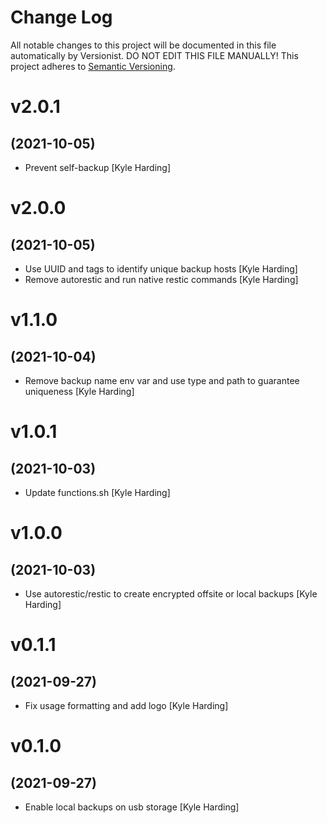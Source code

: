 # Change Log

All notable changes to this project will be documented in this file
automatically by Versionist. DO NOT EDIT THIS FILE MANUALLY!
This project adheres to [Semantic Versioning](http://semver.org/).

# v2.0.1
## (2021-10-05)

* Prevent self-backup [Kyle Harding]

# v2.0.0
## (2021-10-05)

* Use UUID and tags to identify unique backup hosts [Kyle Harding]
* Remove autorestic and run native restic commands [Kyle Harding]

# v1.1.0
## (2021-10-04)

* Remove backup name env var and use type and path to guarantee uniqueness [Kyle Harding]

# v1.0.1
## (2021-10-03)

* Update functions.sh [Kyle Harding]

# v1.0.0
## (2021-10-03)

* Use autorestic/restic to create encrypted offsite or local backups [Kyle Harding]

# v0.1.1
## (2021-09-27)

* Fix usage formatting and add logo [Kyle Harding]

# v0.1.0
## (2021-09-27)

* Enable local backups on usb storage [Kyle Harding]

